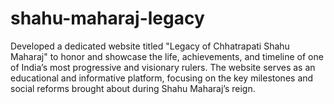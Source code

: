 # shahu-maharaj-legacy
Developed  a dedicated website titled "Legacy of Chhatrapati Shahu Maharaj" to honor and showcase the life, achievements, and timeline of one of India’s most progressive and visionary rulers. The website serves as an educational and informative platform, focusing on the key milestones and social reforms brought about during Shahu Maharaj’s reign.
